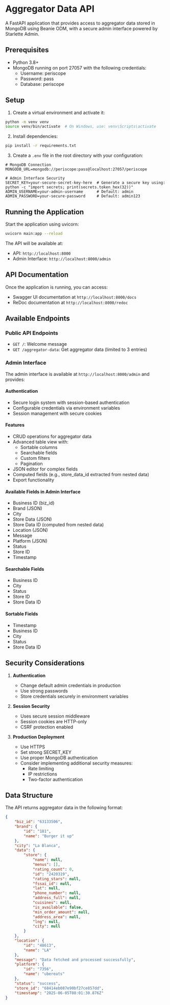 # Aggregator Data API

A FastAPI application that provides access to aggregator data stored in MongoDB using Beanie ODM, with a secure admin interface powered by Starlette Admin.

## Prerequisites

- Python 3.8+
- MongoDB running on port 27057 with the following credentials:
  - Username: periscope
  - Password: pass
  - Database: periscope

## Setup

1. Create a virtual environment and activate it:
```bash
python -m venv venv
source venv/bin/activate  # On Windows, use: venv\Scripts\activate
```

2. Install dependencies:
```bash
pip install -r requirements.txt
```

3. Create a `.env` file in the root directory with your configuration:
```env
# MongoDB Connection
MONGODB_URL=mongodb://periscope:pass@localhost:27057/periscope

# Admin Interface Security
SECRET_KEY=your-secure-secret-key-here  # Generate a secure key using: python -c "import secrets; print(secrets.token_hex(32))"
ADMIN_USERNAME=your-admin-username      # Default: admin
ADMIN_PASSWORD=your-secure-password     # Default: admin123
```

## Running the Application

Start the application using uvicorn:
```bash
uvicorn main:app --reload
```

The API will be available at:
- API: `http://localhost:8000`
- Admin Interface: `http://localhost:8000/admin`

## API Documentation

Once the application is running, you can access:
- Swagger UI documentation at `http://localhost:8000/docs`
- ReDoc documentation at `http://localhost:8000/redoc`

## Available Endpoints

### Public API Endpoints
- `GET /`: Welcome message
- `GET /aggregator-data`: Get aggregator data (limited to 3 entries)

### Admin Interface
The admin interface is available at `http://localhost:8000/admin` and provides:

#### Authentication
- Secure login system with session-based authentication
- Configurable credentials via environment variables
- Session management with secure cookies

#### Features
- CRUD operations for aggregator data
- Advanced table view with:
  - Sortable columns
  - Searchable fields
  - Custom filters
  - Pagination
- JSON editor for complex fields
- Computed fields (e.g., store_data_id extracted from nested data)
- Export functionality

#### Available Fields in Admin Interface
- Business ID (biz_id)
- Brand (JSON)
- City
- Store Data (JSON)
- Store Data ID (computed from nested data)
- Location (JSON)
- Message
- Platform (JSON)
- Status
- Store ID
- Timestamp

#### Searchable Fields
- Business ID
- City
- Status
- Store ID
- Store Data ID

#### Sortable Fields
- Timestamp
- Business ID
- City
- Status
- Store Data ID

## Security Considerations

1. **Authentication**
   - Change default admin credentials in production
   - Use strong passwords
   - Store credentials securely in environment variables

2. **Session Security**
   - Uses secure session middleware
   - Session cookies are HTTP-only
   - CSRF protection enabled

3. **Production Deployment**
   - Use HTTPS
   - Set strong SECRET_KEY
   - Use proper MongoDB authentication
   - Consider implementing additional security measures:
     - Rate limiting
     - IP restrictions
     - Two-factor authentication

## Data Structure

The API returns aggregator data in the following format:

```json
{
    "biz_id": "63133506",
    "brand": {
        "id": "181",
        "name": "Burger it up"
    },
    "city": "La Blanca",
    "data": {
        "store": {
            "name": null,
            "menus": [],
            "rating_count": 0,
            "id": "2420319",
            "rating_stars": null,
            "fssai_id": null,
            "lat": null,
            "phone_number": null,
            "address_full": null,
            "cuisines": null,
            "is_available": false,
            "min_order_amount": null,
            "address_area": null,
            "lng": null,
            "city": null
        }
    },
    "location": {
        "id": "48613",
        "name": "LA"
    },
    "message": "Data fetched and processed successfully",
    "platform": {
        "id": "7356",
        "name": "ubereats"
    },
    "status": "success",
    "store_id": "68414eb087e90bf27ce857dd",
    "timestamp": "2025-06-05T08:01:30.876Z"
}
``` 